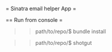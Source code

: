 = Sinatra email helper App =

== Run from console =

>> path/to/repo/$ bundle install

>> path/to/repo/$ shotgut